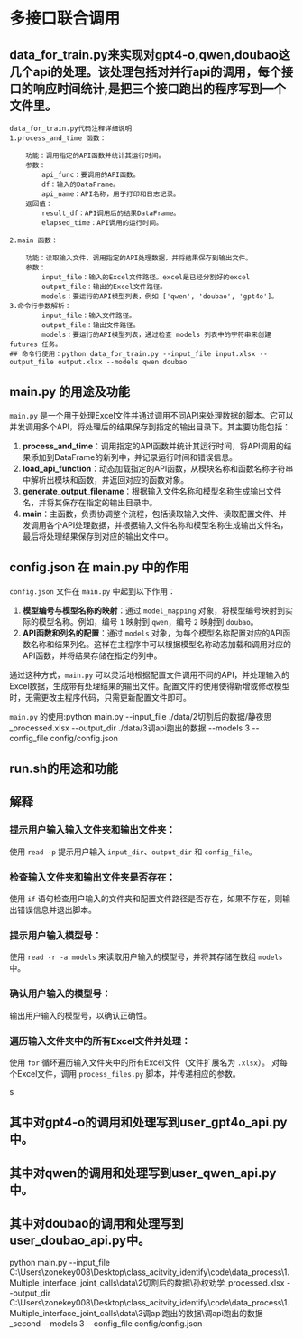 # 多接口联合调用

## data_for_train.py来实现对gpt4-o,qwen,doubao这几个api的处理。该处理包括对并行api的调用，每个接口的响应时间统计,是把三个接口跑出的程序写到一个文件里。

    data_for_train.py代码注释详细说明
    1.process_and_time 函数：
    
        功能：调用指定的API函数并统计其运行时间。
        参数：
            api_func：要调用的API函数。
            df：输入的DataFrame。
            api_name：API名称，用于打印和日志记录。
        返回值：
            result_df：API调用后的结果DataFrame。
            elapsed_time：API调用的运行时间。

    2.main 函数：
    
        功能：读取输入文件，调用指定的API处理数据，并将结果保存到输出文件。
        参数：
            input_file：输入的Excel文件路径。excel是已经分割好的excel
            output_file：输出的Excel文件路径。
            models：要运行的API模型列表，例如 ['qwen', 'doubao', 'gpt4o']。
    3.命令行参数解析：
            input_file：输入文件路径。
            output_file：输出文件路径。
            models：要运行的API模型列表，通过检查 models 列表中的字符串来创建 futures 任务。
    ## 命令行使用：python data_for_train.py --input_file input.xlsx --output_file output.xlsx --models qwen doubao


## main.py 的用途及功能

`main.py` 是一个用于处理Excel文件并通过调用不同API来处理数据的脚本。它可以并发调用多个API，将处理后的结果保存到指定的输出目录下。其主要功能包括：

1. **process_and_time**：调用指定的API函数并统计其运行时间，将API调用的结果添加到DataFrame的新列中，并记录运行时间和错误信息。
2. **load_api_function**：动态加载指定的API函数，从模块名称和函数名称字符串中解析出模块和函数，并返回对应的函数对象。
3. **generate_output_filename**：根据输入文件名称和模型名称生成输出文件名，并将其保存在指定的输出目录中。
4. **main**：主函数，负责协调整个流程，包括读取输入文件、读取配置文件、并发调用各个API处理数据，并根据输入文件名称和模型名称生成输出文件名，最后将处理结果保存到对应的输出文件中。

## config.json 在 main.py 中的作用

`config.json` 文件在 `main.py` 中起到以下作用：

1. **模型编号与模型名称的映射**：通过 `model_mapping` 对象，将模型编号映射到实际的模型名称。例如，编号 `1` 映射到 `qwen`，编号 `2` 映射到 `doubao`。
2. **API函数和列名的配置**：通过 `models` 对象，为每个模型名称配置对应的API函数名称和结果列名。这样在主程序中可以根据模型名称动态加载和调用对应的API函数，并将结果存储在指定的列中。

通过这种方式，`main.py` 可以灵活地根据配置文件调用不同的API，并处理输入的Excel数据，生成带有处理结果的输出文件。配置文件的使用使得新增或修改模型时，无需更改主程序代码，只需更新配置文件即可。

`main.py` 的使用:python main.py --input_file ./data/2切割后的数据/静夜思_processed.xlsx --output_dir ./data/3调api跑出的数据 --models 3 --config_file config/config.json



## run.sh的用途和功能

## 解释

### 提示用户输入输入文件夹和输出文件夹：

使用 `read -p` 提示用户输入 `input_dir`、`output_dir` 和 `config_file`。

### 检查输入文件夹和输出文件夹是否存在：

使用 `if` 语句检查用户输入的文件夹和配置文件路径是否存在，如果不存在，则输出错误信息并退出脚本。

### 提示用户输入模型号：

使用 `read -r -a models` 来读取用户输入的模型号，并将其存储在数组 `models` 中。

### 确认用户输入的模型号：

输出用户输入的模型号，以确认正确性。

### 遍历输入文件夹中的所有Excel文件并处理：

使用 `for` 循环遍历输入文件夹中的所有Excel文件（文件扩展名为 `.xlsx`）。
对每个Excel文件，调用 `process_files.py` 脚本，并传递相应的参数。

s



## 其中对gpt4-o的调用和处理写到user_gpt4o_api.py中。

## 其中对qwen的调用和处理写到user_qwen_api.py中。

## 其中对doubao的调用和处理写到user_doubao_api.py中。

python main.py --input_file C:\Users\zonekey008\Desktop\class_acitvity_identify\code\data_process\1.Multiple_interface_joint_calls\data\2切割后的数据\孙权劝学_processed.xlsx --output_dir C:\Users\zonekey008\Desktop\class_acitvity_identify\code\data_process\1.Multiple_interface_joint_calls\data\3调api跑出的数据\调api跑出的数据_second --models 3 --config_file config/config.json

